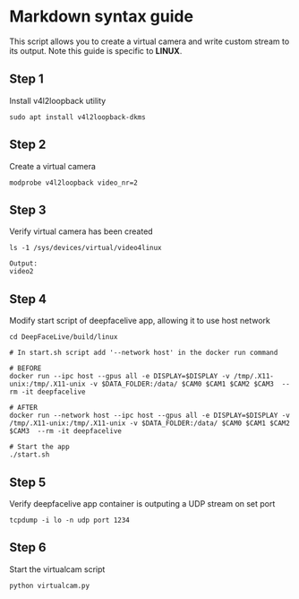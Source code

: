 # Markdown syntax guide
This script allows you to create a virtual camera and write custom stream to its output. Note this guide is specific to <b>LINUX</b>.

## Step 1

Install v4l2loopback utility
```
sudo apt install v4l2loopback-dkms
```


## Step 2

Create a virtual camera
```
modprobe v4l2loopback video_nr=2
```



## Step 3

Verify virtual camera has been created
```
ls -1 /sys/devices/virtual/video4linux

Output:
video2
```


## Step 4

Modify start script of deepfacelive app, allowing it to use host network
```
cd DeepFaceLive/build/linux

# In start.sh script add '--network host' in the docker run command

# BEFORE
docker run --ipc host --gpus all -e DISPLAY=$DISPLAY -v /tmp/.X11-unix:/tmp/.X11-unix -v $DATA_FOLDER:/data/ $CAM0 $CAM1 $CAM2 $CAM3  --rm -it deepfacelive

# AFTER
docker run --network host --ipc host --gpus all -e DISPLAY=$DISPLAY -v /tmp/.X11-unix:/tmp/.X11-unix -v $DATA_FOLDER:/data/ $CAM0 $CAM1 $CAM2 $CAM3  --rm -it deepfacelive

# Start the app
./start.sh
```



## Step 5

Verify deepfacelive app container is outputing a UDP stream on set port
```
tcpdump -i lo -n udp port 1234
```



## Step 6

Start the virtualcam script
```
python virtualcam.py
```


